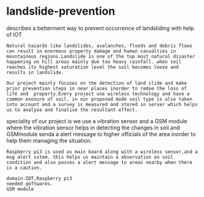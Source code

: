 # landslide-prevention
describes a betterment way to prevent occurrence of landsliding with help of  IOT

    Natural hazards like landslides, avalanches, floods and debris flows can result in enormous property damage and human casualties in mountainous regions.Landslide is one of the top most natural disaster happening on hill areas mainly due too heavy rainfall. when soil reaches its highest saturation level the soil becomes loose and results in landslide.

    Our project mainly focuses on the detection of land slide and make prior prevention steps in near places inorder to redue the loss of life and  property.Every project use wireless technology and have a common exosure of soil, in our proposed mode soil type is also taken into account and a survey is measured and stored in server which helps us to analyse and finalise the resultant effect.
   speciality of our project is we use a vibration sensor and a GSM module where the vibration sensor helps in detecting the changes in soil and GSMmodule senda a alert message to higher officials of the area inorder to help them managing the situation.
    
    Raspberry pi3 is used as main board along with a wireless sensor,and a msg alert sstem. this helps us maintain a observation on soil condition and also passes a alert message to areas nearby when there is a caution.
    
    domain:IOT,Raspberry pi3
    needed qoftwares.
    GSM module
